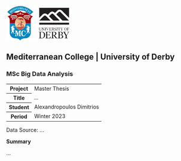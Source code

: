 ![](./logo_small.png)
![](./derby.png)

## Mediterranean College | University of Derby
### MSc Big Data Analysis

<table>
    <tr>
        <th>Project</th>
        <td>Master Thesis</td>
    </tr>
    <tr>
        <th>Title</th>
        <td><em>...</em></td>
    </tr>
    <tr>
        <th>Student</th>
        <td>Alexandropoulos Dimitrios</td>
    </tr>
    <tr>
        <th>Period</th>
        <td>Winter 2023</td>
    </tr>
</table>

Data Source: ...

**Summary**

...
